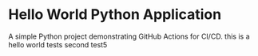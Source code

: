 # Hello World Python Application

A simple Python project demonstrating GitHub Actions for CI/CD.
this is a hello world tests
second test5